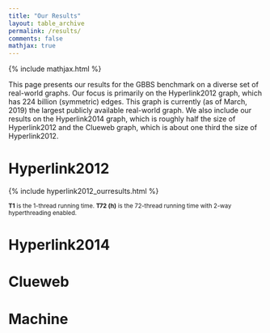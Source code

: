 ```yaml
---
title: "Our Results"
layout: table_archive
permalink: /results/
comments: false
mathjax: true
---
```


{% include mathjax.html %}

This page presents our results for the GBBS benchmark on a diverse set of
real-world graphs. Our focus is primarily on the Hyperlink2012 graph, which has
224 billion (symmetric) edges. This graph is currently (as of March, 2019) the
largest publicly available real-world graph.  We also include our results on the
Hyperlink2014 graph, which is roughly half the size of Hyperlink2012 and the
Clueweb graph, which is about one third the size of Hyperlink2012.

# Hyperlink2012
{% include hyperlink2012_ourresults.html %}

<small>
<b>T1</b> is the 1-thread running time. <b>T72 (h)</b> is the 72-thread
running time with 2-way hyperthreading enabled.
</small>

# Hyperlink2014


# Clueweb

# Machine
